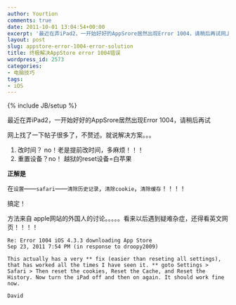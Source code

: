 ```yaml
---
author: Yourtion
comments: true
date: 2011-10-01 13:04:54+00:00
excerpt: '最近在弄iPad2，一开始好好的AppSrore居然出现Error 1004，请稍后再试网上找了一下帖子很多了，不赘述。就说解决方案。。。'
layout: post
slug: appstore-error-1004-error-solution
title: 终极解决AppStore error 1004错误
wordpress_id: 2573
categories:
- 电脑技巧
tags:
- iOS
---
```

{% include JB/setup %}

最近在弄iPad2，一开始好好的AppSrore居然出现Error 1004，请稍后再试

网上找了一下帖子很多了，不赘述。就说解决方案。。。

  1. 改时间？ no！老是提前改时间，多麻烦！！！
  2. 重置设备？no！ 越狱的reset设备=白苹果


**正解是**

在```设置```——```safari```——```清除历史记录```，```清除cookie```，```清除缓存```！！！！

搞定！

方法来自 apple网站的外国人的讨论。。。。。看来以后遇到疑难杂症，还得看英文网页！！！！

	Re: Error 1004 iOS 4.3.3 downloading App Store
	Sep 23, 2011 7:54 PM (in response to droopy2009)

	This actually has a very ** fix (easier than reseting all settings), that has worked all the times I have seen it. ** goto Settings > Safari > Then reset the cookies, Reset the Cache, and Reset the History. Now turn the iPad off and then on again. It should work fine now.

	David
